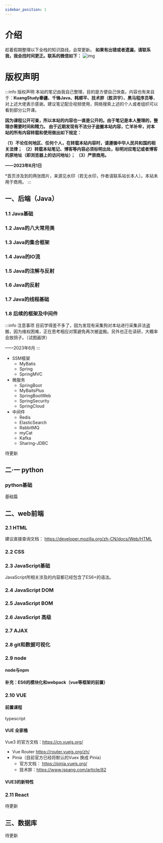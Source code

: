 ```yaml
---
sidebar_position: 1
---
```


# 介绍
<!--# WEB 全栈知识整理-->
趁着假期整理以下全栈的知识路线，会常更新。
**如果有出错或者遗漏，请联系我，我会找时间更正。联系的微信如下：**
![img](https://img.up.cdn.nahida.cn/2022/02/qrcode_for_gh_2988c64a4cf1_258.jpg)

# 版权声明
:::info 版权声明
本站的笔记由我自己整理，目的是方便自己快查。内容也有来自于：**KuangStudy秦疆、千锋Java、韩顺平、技术胖（胜洪宇）、黑马程序员等**，对上述大佬表示感谢。建议笔记配合视频使用，网络搜索上述的个人或者组织可以看到部分公开课。

**因为课程公开可查，所以本站的内容也一直是公开的。由于笔记是本人整理的，整理亦需要时间和精力。**
**由于近期发现有不法分子盗搬本站内容，亡羊补牢，对本站的所有内容转载和使用做出如下规定：**

**（1）不论任何地区、任何个人，在转载本站内容时，请遵循中华人民共和国的相关法律；**
**（2）转载本站笔记、博客等内容必须标明出处，标明对应笔记或者博客的原地址（即浏览器上的访问地址）；**
**（3）严禁商用。**

**——2023年6月1日**

*首页涉及到的两张图片，来源见水印（若无水印，作者请联系站长本人）。本站未用于商用。
:::

## 一、后端（Java）

### 1.1 Java基础

### 1.2 Java的八大常用类


### 1.3 Java的集合框架

### 1.4 Java的IO流

### 1.5 Java的注解与反射

### 1.6 Java的反射

### 1.7 Java的线程基础

### 1.8 后续的框架及中间件
:::info 注意事项
目前学得差不多了，因为发现有采集狗对本站进行采集非法盗搬，因为维权困难，正在思考相应对策避免再次被盗搬。另外也正在读研，大概率会放鸽子。（试图画饼）

——2023年6月
:::

- SSM框架
  - MyBatis
  - Spring
  - SpringMVC
- 微服务
  - SpringBoot
  - MyBaitsPlus
  - SpringBootWeb
  - SpringSecurity
  - SpringCloud
- 中间件
  - Redis
  - ElasticSearch
  - RabbitMQ
  - myCat
  - Kafka
  - Sharing-JDBC

待更新

## 二·一 python

### python基础  

基础篇

## 二、web前端

### 2.1 HTML

建议直接查询文档： <https://developer.mozilla.org/zh-CN/docs/Web/HTML>

### 2.2 CSS

### 2.3 JavaScript基础

JavaScript所相关涉及的内容都已经包含了ES6+的语法。

### 2.4 JavaScript DOM

### 2.5 JavaScript BOM

### 2.6 JavaScript 高级

### 2.7 AJAX

### 2.8 git和数据可视化

### 2.9 node

#### node与npm

#### 补充：ES6的模块化和webpack（vue等框架的前置）

### 2.10 VUE

#### 前置课程

typescript 

#### VUE 全家桶

Vue3 的官方文档：<https://cn.vuejs.org/>

- Vue Router <https://router.vuejs.org/zh/>
- Pinia（目前官方已经将默认的Vuex 换成 Pinia）
  - 官方文档： <https://pinia.vuejs.org/>
  - 技术胖：<https://www.jspang.com/article/82>

#### VUE3的新特性  

### 2.11 React

待更新

## 三、数据库

待更新
